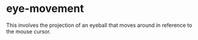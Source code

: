 # eye-movement
This involves the projection of an eyeball that moves around in reference to the mouse cursor.
